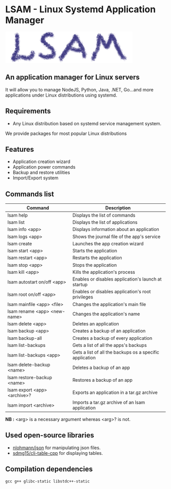 # LSAM - Linux Systemd Application Manager

![LSAM Logo](logo.png)

## An application manager for Linux servers
It will allow you to manage NodeJS, Python, Java, .NET, Go...and more applications under Linux distributions using systemd.

## Requirements
- Any Linux distribution based on systemd service management system.

We provide packages for most popular Linux distributions

## Features
- Application creation wizard
- Application power commands
- Backup and restore utilities
- Import/Export system

## Commands list

| Command                        | Description                                              |
|--------------------------------|----------------------------------------------------------|
| lsam help                      | Displays the list of commands                            |
| lsam list                      | Displays the list of applications                        |
| lsam info \<app>               | Displays information about an application                |
| lsam logs \<app>               | Shows the journal file of the app's service              |
| lsam create                    | Launches the app creation wizard                         |
| lsam start \<app>              | Starts the application                                   |
| lsam restart \<app>            | Restarts the application                                 |
| lsam stop \<app>               | Stops the application                                    |
| lsam kill \<app>               | Kills the application's process                          |
| lsam autostart on/off \<app>   | Enables or disables application's launch at startup      |
| lsam root on/off \<app>        | Enables or disables application's root privileges        |
| lsam mainfile \<app> \<file>   | Changes the application's main file                      |
| lsam rename \<app> \<new-name> | Changes the application's name                           |
| lsam delete \<app>             | Deletes an application                                   |
| lsam backup \<app>             | Creates a backup of an application                       |
| lsam backup-all                | Creates a backup of every application                    |
| lsam list-backups              | Gets a list of all the apps's backups                    |
| lsam list-backups \<app>       | Gets a list of all the backups os a specific application |
| lsam delete-backup \<name>     | Deletes a backup of an app                               |
| lsam restore-backup \<name>    | Restores a backup of an app                              |
| lsam export \<app> \<archive>? | Exports an application in a tar.gz archive               |
| lsam import \<archive>         | Imports a tar.gz archive of an lsam application           |

**NB :** \<arg> is a necessary argument whereas \<arg>? is not.

## Used open-source libraries

- [nlohmann/json](https://github.com/nlohmann/json) for manipulating json files.
- [sdmg15/cli-table-cpp](https://github.com/sdmg15/cli-table-cpp) for displaying tables.

## Compilation dependencies

```
gcc g++ glibc-static libstdc++-static
```